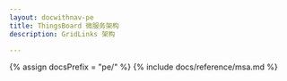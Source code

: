 ```yaml
---
layout: docwithnav-pe
title: ThingsBoard 微服务架构
description: GridLinks 架构

---
```


{% assign docsPrefix = "pe/" %}
{% include docs/reference/msa.md %}